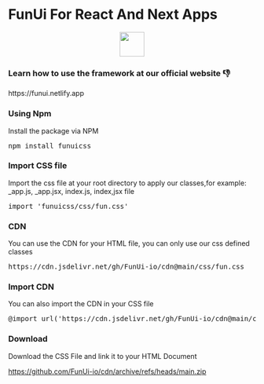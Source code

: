 <h1>FunUi For React And Next Apps</h1>
<center><img src="https://funui.netlify.app/favicon.png" width="50"></center>
<h3>Learn how to use the framework at our official website 👎</h3>
https://funui.netlify.app


<h3>Using Npm</h3>
Install the package via NPM

<pre>
npm install funuicss
</pre>

<h3>Import CSS file</h3>
Import the css file at your root directory to apply our classes,for example: _app.js, _app.jsx, index.js, index,jsx file

<pre>
import 'funuicss/css/fun.css'
</pre>

<h3>CDN</h3>
You can use the CDN for your HTML file, you can only use our css defined classes

<pre>
https://cdn.jsdelivr.net/gh/FunUi-io/cdn@main/css/fun.css
</pre>

<h3>Import CDN</h3>
You can also import the CDN in your CSS file

<pre>
@import url('https://cdn.jsdelivr.net/gh/FunUi-io/cdn@main/css/fun.css');
</pre>

<h3>Download</h3>
Download the CSS File and link it to your HTML Document

https://github.com/FunUi-io/cdn/archive/refs/heads/main.zip

<pre><link rel="stylesheet" href="./css/fun.css"></pre>
